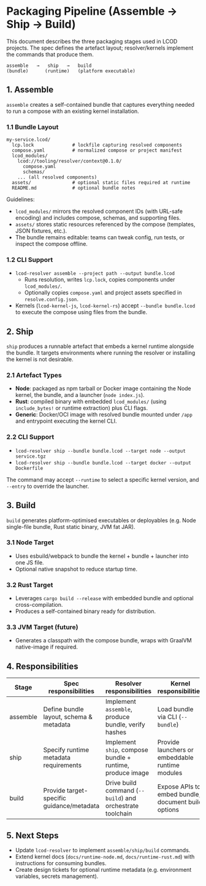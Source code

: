 # Packaging Pipeline (Assemble → Ship → Build)

This document describes the three packaging stages used in LCOD projects. The spec defines the artefact layout; resolver/kernels implement the commands that produce them.

```
assemble   →   ship   →   build
(bundle)      (runtime)   (platform executable)
```

## 1. Assemble

`assemble` creates a self-contained bundle that captures everything needed to run a compose with an existing kernel installation.

### 1.1 Bundle Layout

```
my-service.lcod/
  lcp.lock              # lockfile capturing resolved components
  compose.yaml          # normalized compose or project manifest
  lcod_modules/
    lcod://tooling/resolver/context@0.1.0/
      compose.yaml
      schemas/
    ... (all resolved components)
  assets/               # optional static files required at runtime
  README.md             # optional bundle notes
```

Guidelines:

- `lcod_modules/` mirrors the resolved component IDs (with URL-safe encoding) and includes compose, schemas, and supporting files.
- `assets/` stores static resources referenced by the compose (templates, JSON fixtures, etc.).
- The bundle remains editable: teams can tweak config, run tests, or inspect the compose offline.

### 1.2 CLI Support

- `lcod-resolver assemble --project path --output bundle.lcod`
  - Runs resolution, writes `lcp.lock`, copies components under `lcod_modules/`.
  - Optionally copies `compose.yaml` and project assets specified in `resolve.config.json`.
- Kernels (`lcod-kernel-js`, `lcod-kernel-rs`) accept `--bundle bundle.lcod` to execute the compose using files from the bundle.

## 2. Ship

`ship` produces a runnable artefact that embeds a kernel runtime alongside the bundle. It targets environments where running the resolver or installing the kernel is not desirable.

### 2.1 Artefact Types

- **Node**: packaged as npm tarball or Docker image containing the Node kernel, the bundle, and a launcher (`node index.js`).
- **Rust**: compiled binary with embedded `lcod_modules/` (using `include_bytes!` or runtime extraction) plus CLI flags.
- **Generic**: Docker/OCI image with resolved bundle mounted under `/app` and entrypoint executing the kernel CLI.

### 2.2 CLI Support

- `lcod-resolver ship --bundle bundle.lcod --target node --output service.tgz`
- `lcod-resolver ship --bundle bundle.lcod --target docker --output Dockerfile`

The command may accept `--runtime` to select a specific kernel version, and `--entry` to override the launcher.

## 3. Build

`build` generates platform-optimised executables or deployables (e.g. Node single-file bundle, Rust static binary, JVM fat JAR).

### 3.1 Node Target

- Uses esbuild/webpack to bundle the kernel + bundle + launcher into one JS file.
- Optional native snapshot to reduce startup time.

### 3.2 Rust Target

- Leverages `cargo build --release` with embedded bundle and optional cross-compilation.
- Produces a self-contained binary ready for distribution.

### 3.3 JVM Target (future)

- Generates a classpath with the compose bundle, wraps with GraalVM native-image if required.

## 4. Responsibilities

| Stage    | Spec responsibilities                     | Resolver responsibilities                                  | Kernel responsibilities                                 |
|----------|--------------------------------------------|------------------------------------------------------------|---------------------------------------------------------|
| assemble | Define bundle layout, schema & metadata    | Implement `assemble`, produce bundle, verify hashes        | Load bundle via CLI (`--bundle`)                        |
| ship     | Specify runtime metadata requirements      | Implement `ship`, compose bundle + runtime, produce image | Provide launchers or embeddable runtime modules        |
| build    | Provide target-specific guidance/metadata  | Drive build command (`--build`) and orchestrate toolchain | Expose APIs to embed bundle; document build options     |

## 5. Next Steps

- Update `lcod-resolver` to implement `assemble/ship/build` commands.
- Extend kernel docs (`docs/runtime-node.md`, `docs/runtime-rust.md`) with instructions for consuming bundles.
- Create design tickets for optional runtime metadata (e.g. environment variables, secrets management).
